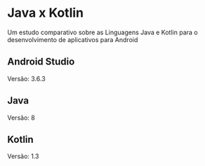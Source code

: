 # Java x Kotlin
Um estudo comparativo sobre as Linguagens Java e Kotlin para o desenvolvimento de aplicativos para Android


## Android Studio 
Versão: 3.6.3

## Java 
Versão: 8


## Kotlin
Versão: 1.3

